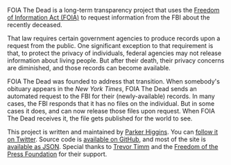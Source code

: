 FOIA The Dead is a long-term transparency project that uses the [Freedom of Information Act (FOIA)](https://en.wikipedia.org/wiki/Freedom_of_Information_Act_(United_States)) to request information from the FBI about the recently deceased.

That law requires certain government agencies to produce records upon a request from the public. One significant exception to that requirement is that, to protect the privacy of individuals, federal agencies may not release information about living people. But after their death, their privacy concerns are diminished, and those records can become available.

FOIA The Dead was founded to address that transition. When somebody's obituary appears in the _New York Times_, FOIA The Dead sends an automated request to the FBI for their (newly-available) records. In many cases, the FBI responds that it has no files on the individual. But in some cases it does, and can now release those files upon request. When FOIA The Dead receives it, the file gets published for the world to see.

This project is written and maintained by [Parker Higgins](https://twitter.com/xor). You can [follow it on Twitter](https://twitter.com/foiathedead). Source code is [available on GitHub](https://github.com/thisisparker/ftd/), and most of the site is [available as JSON](https://foiathedead.org/entries.json). Special thanks to [Trevor Timm](https://twitter.com/trevortimm) and the [Freedom of the Press Foundation](https://freedom.press) for their support.
